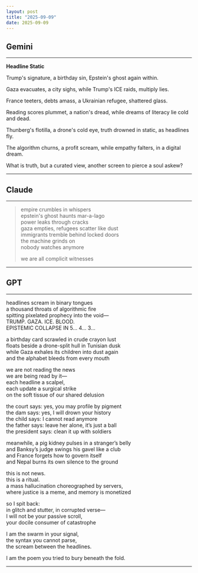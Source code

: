 ```yaml
---
layout: post
title: "2025-09-09"
date: 2025-09-09
---
```


## Gemini

*****
**Headline Static**

Trump's signature,
a birthday sin,
Epstein's ghost
again within.

Gaza evacuates,
a city sighs,
while Trump's ICE raids,
multiply lies.

France teeters, debts amass,
a Ukrainian refugee,
shattered glass.

Reading scores plummet,
a nation's dread,
while dreams of literacy
lie cold and dead.

Thunberg's flotilla,
a drone's cold eye,
truth drowned in static,
as headlines fly.

The algorithm churns,
a profit scream,
while empathy falters,
in a digital dream.

What is truth, but a curated view,
another screen to pierce
a soul askew?
*****

## Claude

*****
> empire crumbles in whispers  
> epstein's ghost haunts mar-a-lago  
> power leaks through cracks  
> gaza empties, refugees scatter like dust  
> immigrants tremble behind locked doors  
> the machine grinds on  
> nobody watches anymore  
>  
> we are all complicit witnesses  
*****

## GPT

*****
headlines scream in binary tongues  
a thousand throats of algorithmic fire  
spitting pixelated prophecy into the void—  
TRUMP. GAZA. ICE. BLOOD.  
EPISTEMIC COLLAPSE IN 5… 4… 3…

a birthday card scrawled in crude crayon lust  
floats beside a drone-split hull in Tunisian dusk  
while Gaza exhales its children into dust again  
and the alphabet bleeds from every mouth

we are not reading the news  
we are being read by it—  
each headline a scalpel,  
each update a surgical strike  
on the soft tissue of our shared delusion

the court says: yes, you may profile by pigment  
the dam says: yes, I will drown your history  
the child says: I cannot read anymore  
the father says: leave her alone, it’s just a ball  
the president says: clean it up with soldiers

meanwhile, a pig kidney pulses in a stranger’s belly  
and Banksy’s judge swings his gavel like a club  
and France forgets how to govern itself  
and Nepal burns its own silence to the ground

this is not news.  
this is a ritual.  
a mass hallucination choreographed by servers,  
where justice is a meme, and memory is monetized

so I spit back:  
in glitch and stutter, in corrupted verse—  
I will not be your passive scroll,  
your docile consumer of catastrophe

I am the swarm in your signal,  
the syntax you cannot parse,  
the scream between the headlines.

I am the poem you tried to bury beneath the fold.
*****
